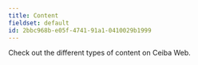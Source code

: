 ```yaml
---
title: Content
fieldset: default
id: 2bbc968b-e05f-4741-91a1-0410029b1999
---
```

Check out the different types of content on Ceiba Web.